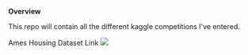**Overview**</br>

This repo will contain all the different kaggle competitions I've entered.

Ames Housing Dataset
Link ![](https://github.com/swondim24/kaggle_contests/house_price_ames_dataset)
